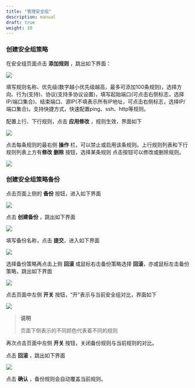 ```yaml
---
title: "管理安全组"
description: manual
draft: true
weight: 30
---
```


### 创建安全组策略

在安全组页面点击 **添加规则** ，跳出如下界面：

![](../../_images/create_sg_4.png)

填写规则名称、优先级(数字越小优先级越高，最多可添加100条规则)，选择方向、行为(支持)、协议(支持多协议设置)，填写起始端口(可点击右侧标志，选择IP/端口集合)、结束端口、源IP(不填表示所有IP地址，可点击右侧标志，选择IP/端口集合)。支持快捷方式，快速配置ping、ssh、http等规则。

配置上行、下行规则，点击 **应用修改** ，规则生效，界面如下

![](../../_images/create_sg_5.png)

点击每条规则的最右侧 **操作** 栏，可以禁止或启用该条规则。上行规则列表和下行规则列表上方有**修改**  **删除** 按钮，选择某条规则 点击按钮可以修改或删除规则。

![](../../_images/create_sg_6.png)


### 创建安全组策略备份

点击页面上侧的 **备份** 按钮，进入如下界面

![](../../_images/create_sg_7.png)

点击 **创建备份** ，跳出如下界面

![](../../_images/create_sg_8.png)

填写备份名称，点击 **提交**，进入如下界面

![](../../_images/create_sg_9.png)

选择备份策略再点击上侧 **回滚** 或鼠标右击备份策略选择 **回滚**，亦或鼠标左击备份策略，跳出如下界面

![](../../_images/create_sg_10.png)

点击页面中左侧 **开关** 按钮，“开”表示与当前安全组对比，界面如下

![](../../_images/create_sg_11.png)

> **说明**
>
> 页面下侧表示的不同颜色代表着不同的规则

再次点击页面中左侧 **开关** 按钮，关闭备份规则与当前规则的对比。

点击 **回滚** ，跳出如下界面

![](../../_images/create_sg_13.png)

点击 **确认** ，备份规则会自动覆盖当前规则。

